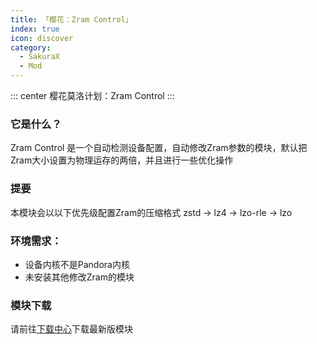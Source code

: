 ```yaml
---
title: 「樱花：Zram Control」
index: true
icon: discover
category:
  - SakuraX
  - Mod
---
```


::: center
樱花莫洛计划：Zram Control
:::

### 它是什么？
Zram Control 是一个自动检测设备配置，自动修改Zram参数的模块，默认把Zram大小设置为物理运存的两倍，并且进行一些优化操作

### 提要
本模块会以以下优先级配置Zram的压缩格式
 zstd -> lz4 -> lzo-rle -> lzo

### 环境需求：
 - 设备内核不是Pandora内核
 - 未安装其他修改Zram的模块

### 模块下载
请前往[下载中心](./../../../file.html)下载最新版模块